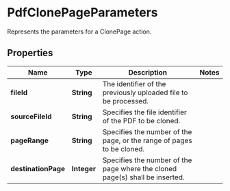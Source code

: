 

# PdfClonePageParameters

Represents the parameters for a ClonePage action.
## Properties

Name | Type | Description | Notes
------------ | ------------- | ------------- | -------------
**fileId** | **String** | The identifier of the previously uploaded file to be processed. | 
**sourceFileId** | **String** | Specifies the file identifier of the PDF to be cloned. | 
**pageRange** | **String** | Specifies the number of the page, or the range of pages to be cloned. | 
**destinationPage** | **Integer** | Specifies the number of the page where the cloned page(s) shall be inserted. | 



